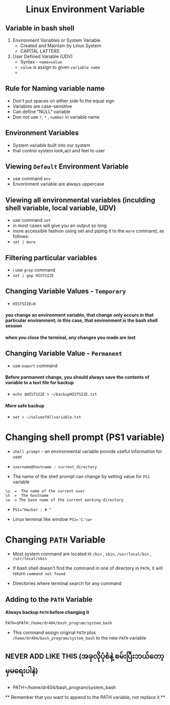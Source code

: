 <h1 align="center">Linux Environment Variable</h1>

## Variable in bash shell

1. Environment Variables or System Variable
	- Created and Maintain by Linux System
	- CAPITAL LATTERS
2. User Defined Variable (UDV)
	- Syntax - `name=value`
	- `value` is assign to given `variable name`
	- 


## Rule for Naming variable name
- Don't put spaces on either side fo the equal sign 
- Variables are case-sensitive
- Can define "NULL" variable
- Don not use `?`, `*` , `number` in variable name




## Environment Variables

- System variable built into our system
- that control system look,act and feel to user


## Viewing `Default` Environment Variable


- use command `env`
- Envorinment variable are always uppercase


## Viewing all environmental variables (inculding shell variable, local variable, UDV)

- use command `set`
- in most cases will give you an output so long 
- more accessible fashion using set and piping it to the `more` command, as follows:
- `set | more`

## Filtering particular variables

- i use `grep` command
- `set | gep HISTSIZE`


## Changing Variable Values - `Temporary`

- `HISTSIZE=0`

#### you change an environment variable, that change only occurs in that particular environment; in this case, that environment is the bash shell session

#### when you close the terminal, any changes you made are lost

## Changing Variable Value - `Permanent`

- use `export` command

#### Before parmanent change, you should always save the contents of variable to a text file for backup

- `echo $HISTSIZE > ~/backupHISTSIZE.txt`

#### More safe backup

- `set > ~/valueofAllvariable.txt`





# Changing shell prompt (PS1 variable)

- `shell prompt` - an environmental variable provide useful information for user

-  `username@hostname : current_directory`

- The name of the shell prompt can change by setting value for `PS1` variable

```
\u  =  The name of the current user
\h  =  The hostname
\w  = The base name of the current working directory
```

- `PS1="Hacker : # "`

- Linux terminal like window
	`PS1='C:\w> `


# Changing `PATH` Variable

- Most system command are located in `/bin` , `sbin`, `/usr/local/bin` , `/usr/local/sbin`
- If bash shell doesn't find the command in one of directory in `PATH`, it will return `command not found`

- Directories where terminal search for any command


## Adding to the `PATH` Variable

#### Always backup `PATH` before changing it

`PATH=$PATH:/home/dr404/bash_program/system_bash`

- This command assign original `PATH` plus `/home/dr404/bash_program/system_bash` to the new `PATH` variable


## NEVER ADD LIKE THIS (အခုလိုပုံစံနဲ့ စမ်းပြီးဘယ်တော့မှမရေးပါနဲ)

- PATH=/home/dr404/bash_program/system_bash

** Remember that you want to append to the PATH variable, not replace it ** 


